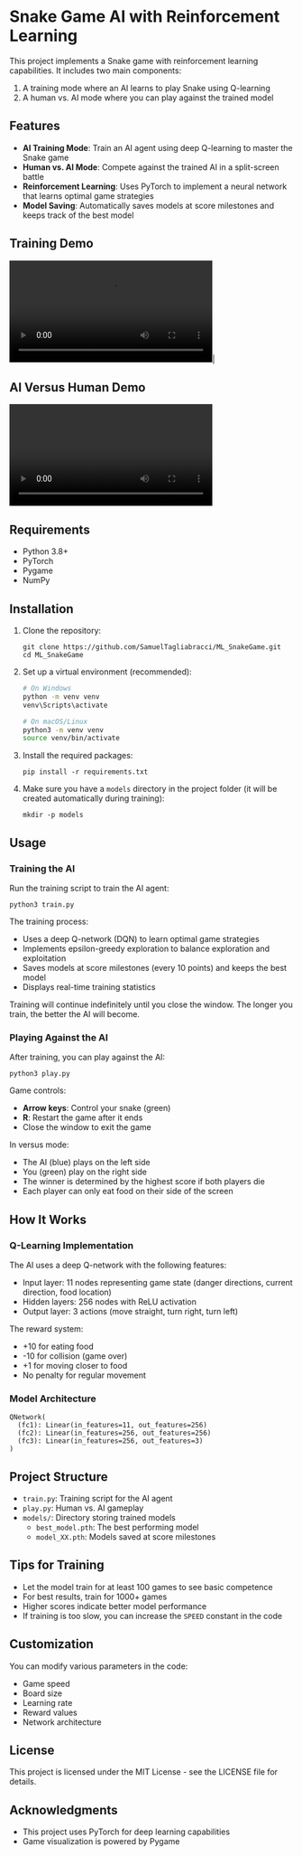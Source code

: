 # Snake Game AI with Reinforcement Learning

This project implements a Snake game with reinforcement learning capabilities. It includes two main components:
1. A training mode where an AI learns to play Snake using Q-learning
2. A human vs. AI mode where you can play against the trained model

## Features

- **AI Training Mode**: Train an AI agent using deep Q-learning to master the Snake game
- **Human vs. AI Mode**: Compete against the trained AI in a split-screen battle
- **Reinforcement Learning**: Uses PyTorch to implement a neural network that learns optimal game strategies
- **Model Saving**: Automatically saves models at score milestones and keeps track of the best model

## Training Demo
<video src="https://github.com/user-attachments/assets/1923b158-10db-4e2a-a5cb-7b36227ba9db" width="360" controls> </video>|

## AI Versus Human Demo
<video src="https://github.com/user-attachments/assets/cbad6049-1580-4bc7-af9d-12bfdfbb92e8" width="360" controls> </video>

## Requirements

- Python 3.8+
- PyTorch
- Pygame
- NumPy

## Installation

1. Clone the repository:
   ```
   git clone https://github.com/SamuelTagliabracci/ML_SnakeGame.git
   cd ML_SnakeGame
   ```

2. Set up a virtual environment (recommended):
   ```bash
   # On Windows
   python -m venv venv
   venv\Scripts\activate

   # On macOS/Linux
   python3 -m venv venv
   source venv/bin/activate
   ```

3. Install the required packages:
   ```
   pip install -r requirements.txt
   ```

4. Make sure you have a `models` directory in the project folder (it will be created automatically during training):
   ```
   mkdir -p models
   ```

## Usage

### Training the AI

Run the training script to train the AI agent:

```
python3 train.py
```

The training process:
- Uses a deep Q-network (DQN) to learn optimal game strategies
- Implements epsilon-greedy exploration to balance exploration and exploitation
- Saves models at score milestones (every 10 points) and keeps the best model
- Displays real-time training statistics

Training will continue indefinitely until you close the window. The longer you train, the better the AI will become.

### Playing Against the AI

After training, you can play against the AI:

```
python3 play.py
```

Game controls:
- **Arrow keys**: Control your snake (green)
- **R**: Restart the game after it ends
- Close the window to exit the game

In versus mode:
- The AI (blue) plays on the left side
- You (green) play on the right side
- The winner is determined by the highest score if both players die
- Each player can only eat food on their side of the screen

## How It Works

### Q-Learning Implementation

The AI uses a deep Q-network with the following features:
- Input layer: 11 nodes representing game state (danger directions, current direction, food location)
- Hidden layers: 256 nodes with ReLU activation
- Output layer: 3 actions (move straight, turn right, turn left)

The reward system:
- +10 for eating food
- -10 for collision (game over)
- +1 for moving closer to food
- No penalty for regular movement

### Model Architecture

```
QNetwork(
  (fc1): Linear(in_features=11, out_features=256)
  (fc2): Linear(in_features=256, out_features=256)
  (fc3): Linear(in_features=256, out_features=3)
)
```

## Project Structure

- `train.py`: Training script for the AI agent
- `play.py`: Human vs. AI gameplay
- `models/`: Directory storing trained models
  - `best_model.pth`: The best performing model
  - `model_XX.pth`: Models saved at score milestones

## Tips for Training

- Let the model train for at least 100 games to see basic competence
- For best results, train for 1000+ games
- Higher scores indicate better model performance
- If training is too slow, you can increase the `SPEED` constant in the code

## Customization

You can modify various parameters in the code:
- Game speed
- Board size
- Learning rate
- Reward values
- Network architecture

## License

This project is licensed under the MIT License - see the LICENSE file for details.

## Acknowledgments

- This project uses PyTorch for deep learning capabilities
- Game visualization is powered by Pygame
